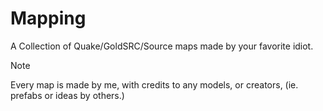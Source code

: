 # Mapping
A Collection of Quake/GoldSRC/Source maps made by your favorite idiot.

> [!NOTE]  
> Every map is made by me, with credits to any models, or creators, (ie. prefabs or ideas by others.)
